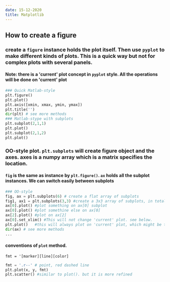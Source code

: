 ```yaml
---
date: 15-12-2020
title: Matplotlib
---
```

## How to create a figure
### create a  ```figure``` instance holds the plot itself. Then use ```pyplot``` to make different kinds of plots. This is a quick way but not for complex plots with several panels.
#### Note: there is a 'current' plot concept in ```pyplot``` style. All the operations will be done on 'current' plot
```python
### Quick Matlab-style 
plt.figure()
plt.plot()
plt.axis([xmin, xmax, ymin, ymax])
plt.title('')
dir(plt) # see more methods 
### Matlab-stype with subplots
plt.subplot(2,1,1)
plt.plot()
plt.subplot(2,1,2)
plt.plot()
```
### OO-style plot. ```plt.subplots``` will create figure object and the axes. axes is a numpy array which is a matrix specifies the location.
#### ```fig``` is the same as instance by ```plt.figure()```. ```ax``` holds all the subplot instances. We can switch easily between subplots
```python
### OO-style
fig, ax = plt.subplots(6) # create a flat array of subplots
fig1, ax1 = plt.subplots(3,3) #create a 3x3 array of subplots, in total 9 subplot instances
ax[0].plot() #plot something on ax[0] subplot
ax[0].plot() #plot somethine else on ax[0]
ax[2].plot() #plot on ax[2]
ax[0].set_xlim() #This will not change 'current' plot. see below.
plt.plot()   #this will always plot on 'current' plot, which might be the last plot.
dir(ax) # see more methods
...
```
#### conventions of ```plot``` method. 
```fmt = '[marker][line][color]```
```python
fmt = '.r--' # point, red dashed line
plt.plot(x, y, fmt)
plt.scatter() #similar to plot(). but it is more refined
```
